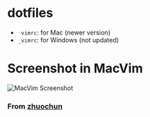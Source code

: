 # dotfiles

- ` vimrc`: for Mac (newer version)
- `_vimrc`: for Windows (not updated)

# Screenshot in MacVim

![MacVim Screenshot](https://www.evernote.com/shard/s50/sh/f05d204f-79e2-4f19-9b9c-3f116360fee5/5b3545da85a9a5b4b4d0b2fed4a9ab13/res/eef9538a-418a-4587-b91c-f1a9e13ba857/)

### From [zhuochun](http://www.bicrement.com)
